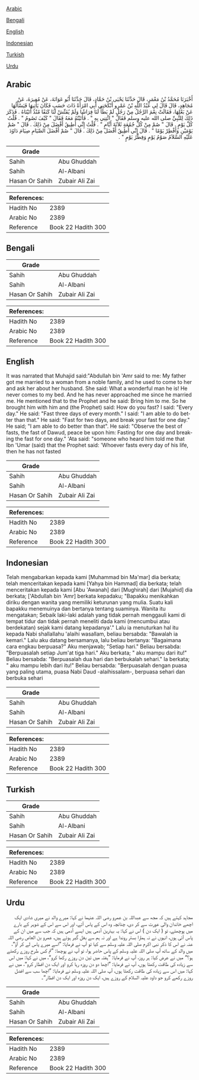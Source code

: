 [Arabic](#arabic)

[Bengali](#bengali)

[English](#english)

[Indonesian](#indonesian)

[Turkish](#turkish)

[Urdu](#urdu)

## Arabic


<div dir="rtl" lang="ar" style={{fontSize:'larger',backgroundColor:'#f8f9fa',padding:20}}>
أَخْبَرَنَا مُحَمَّدُ بْنُ مَعْمَرٍ، قَالَ حَدَّثَنَا يَحْيَى بْنُ حَمَّادٍ، قَالَ حَدَّثَنَا أَبُو عَوَانَةَ، عَنْ مُغِيرَةَ، عَنْ مُجَاهِدٍ، قَالَ قَالَ لِي عَبْدُ اللَّهِ بْنُ عَمْرٍو أَنْكَحَنِي أَبِي امْرَأَةً ذَاتَ حَسَبٍ فَكَانَ يَأْتِيهَا فَيَسْأَلُهَا عَنْ بَعْلِهَا، فَقَالَتْ نِعْمَ الرَّجُلُ مِنْ رَجُلٍ لَمْ يَطَأْ لَنَا فِرَاشًا وَلَمْ يُفَتِّشْ لَنَا كَنَفًا مُنْذُ أَتَيْنَاهُ ‏.‏ فَذَكَرَ ذَلِكَ لِلنَّبِيِّ صلى الله عليه وسلم فَقَالَ ‏"‏ ائْتِنِي بِهِ ‏"‏ ‏.‏ فَأَتَيْتُهُ مَعَهُ فَقَالَ ‏"‏ كَيْفَ تَصُومُ ‏"‏ ‏.‏ قُلْتُ كُلَّ يَوْمٍ ‏.‏ قَالَ ‏"‏ صُمْ مِنْ كُلِّ جُمُعَةٍ ثَلاَثَةَ أَيَّامٍ ‏"‏ ‏.‏ قُلْتُ إِنِّي أُطِيقُ أَفْضَلَ مِنْ ذَلِكَ ‏.‏ قَالَ ‏"‏ صُمْ يَوْمَيْنِ وَأَفْطِرْ يَوْمًا ‏"‏ ‏.‏ قَالَ إِنِّي أُطِيقُ أَفْضَلَ مِنْ ذَلِكَ ‏.‏ قَالَ ‏"‏ صُمْ أَفْضَلَ الصِّيَامِ صِيَامَ دَاوُدَ عَلَيْهِ السَّلاَمُ صَوْمُ يَوْمٍ وَفِطْرُ يَوْمٍ ‏"‏ ‏.‏
</div>
<div style={{backgroundColor:'#f8f9fa',padding:20, marginBottom: 10}}><table> <thead> <tr> <th>Grade</th> <th></th> </tr> </thead> <tbody> <tr><td>Sahih</td><td>Abu Ghuddah</td></tr><tr><td>Sahih</td><td>Al-Albani</td></tr><tr><td>Hasan Or Sahih</td><td>Zubair Ali Zai</td></tr></tbody></table><table> <thead> <tr> <th>References:</th> <th></th> </tr> </thead> <tbody><tr><td>Hadith No</td><td>2389</td></tr><tr><td>Arabic No</td><td>2389</td></tr><tr><td>Reference</td><td>Book 22 Hadith 300</td></tr></tbody></table></div>

## Bengali


<div dir="ltr" lang="bn" style={{fontSize:'larger',backgroundColor:'#f8f9fa',padding:20}}>

</div>
<div style={{backgroundColor:'#f8f9fa',padding:20, marginBottom: 10}}><table> <thead> <tr> <th>Grade</th> <th></th> </tr> </thead> <tbody> <tr><td>Sahih</td><td>Abu Ghuddah</td></tr><tr><td>Sahih</td><td>Al-Albani</td></tr><tr><td>Hasan Or Sahih</td><td>Zubair Ali Zai</td></tr></tbody></table><table> <thead> <tr> <th>References:</th> <th></th> </tr> </thead> <tbody><tr><td>Hadith No</td><td>2389</td></tr><tr><td>Arabic No</td><td>2389</td></tr><tr><td>Reference</td><td>Book 22 Hadith 300</td></tr></tbody></table></div>

## English


<div dir="ltr" lang="en" style={{fontSize:'larger',backgroundColor:'#f8f9fa',padding:20}}>
It was narrated that Muhajid said:"Abdullah bin 'Amr said to me: My father got me married to a woman from a noble family, and he used to come to her and ask her about her husband. She said: What a wonderful man he is! He never comes to my bed. And he has never approached me since he married me. He mentioned that to the Prophet and he said: Bring him to me. So he brought him with him and (the Prophet) said: How do you fast? I said: "Every day." He said: "Fast three days of every month." I said: "I am able to do better than that." He said: "Fast for two days, and break your fast for one day." He said; "I am able to do better than that". He said: "Observe the best of fasts, the fast of Dawud, peace be upon him: Fasting for one day and breaking the fast for one day." 'Ata said: "someone who heard him told me that Ibn 'Umar (said) that the Prophet said: 'Whoever fasts every day of his life, then he has not fasted
</div>
<div style={{backgroundColor:'#f8f9fa',padding:20, marginBottom: 10}}><table> <thead> <tr> <th>Grade</th> <th></th> </tr> </thead> <tbody> <tr><td>Sahih</td><td>Abu Ghuddah</td></tr><tr><td>Sahih</td><td>Al-Albani</td></tr><tr><td>Hasan Or Sahih</td><td>Zubair Ali Zai</td></tr></tbody></table><table> <thead> <tr> <th>References:</th> <th></th> </tr> </thead> <tbody><tr><td>Hadith No</td><td>2389</td></tr><tr><td>Arabic No</td><td>2389</td></tr><tr><td>Reference</td><td>Book 22 Hadith 300</td></tr></tbody></table></div>

## Indonesian


<div dir="ltr" lang="id" style={{fontSize:'larger',backgroundColor:'#f8f9fa',padding:20}}>
Telah mengabarkan kepada kami [Muhammad bin Ma'mar] dia berkata; telah menceritakan kepada kami [Yahya bin Hammad] dia berkata; telah menceritakan kepada kami [Abu 'Awanah] dari [Mughirah] dari [Mujahid] dia berkata; ['Abdullah bin 'Amr] berkata kepadaku; "Bapakku menikahkan diriku dengan wanita yang memiliki keturunan yang mulia. Suatu kali bapakku menemuinya dan bertanya tentang suaminya. Wanita itu mengatakan; Sebaik laki-laki adalah yang tidak pernah menggauli kami di tempat tidur dan tidak pernah meneliti dada kami (mencumbui atau berdekatan) sejak kami datang kepadanya'." Lalu ia menuturkan hal itu kepada Nabi shallallahu 'alaihi wasallam, beliau bersabda: "Bawalah ia kemari." Lalu aku datang bersamanya, lalu beliau bertanya: "Bagaimana cara engkau berpuasa?" Aku menjawab; "Setiap hari." Beliau bersabda: "Berpuasalah setiap Jum'at tiga hari." Aku berkata; " aku mampu dari itu!" Beliau bersabda: "Berpuasalah dua hari dan berbukalah sehari." Ia berkata; " aku mampu lebih dari itu!" Beliau bersabda: "Berpuasalah dengan puasa yang paling utama, puasa Nabi Daud -alaihissalam-, berpuasa sehari dan berbuka sehari
</div>
<div style={{backgroundColor:'#f8f9fa',padding:20, marginBottom: 10}}><table> <thead> <tr> <th>Grade</th> <th></th> </tr> </thead> <tbody> <tr><td>Sahih</td><td>Abu Ghuddah</td></tr><tr><td>Sahih</td><td>Al-Albani</td></tr><tr><td>Hasan Or Sahih</td><td>Zubair Ali Zai</td></tr></tbody></table><table> <thead> <tr> <th>References:</th> <th></th> </tr> </thead> <tbody><tr><td>Hadith No</td><td>2389</td></tr><tr><td>Arabic No</td><td>2389</td></tr><tr><td>Reference</td><td>Book 22 Hadith 300</td></tr></tbody></table></div>

## Turkish


<div dir="ltr" lang="tr" style={{fontSize:'larger',backgroundColor:'#f8f9fa',padding:20}}>

</div>
<div style={{backgroundColor:'#f8f9fa',padding:20, marginBottom: 10}}><table> <thead> <tr> <th>Grade</th> <th></th> </tr> </thead> <tbody> <tr><td>Sahih</td><td>Abu Ghuddah</td></tr><tr><td>Sahih</td><td>Al-Albani</td></tr><tr><td>Hasan Or Sahih</td><td>Zubair Ali Zai</td></tr></tbody></table><table> <thead> <tr> <th>References:</th> <th></th> </tr> </thead> <tbody><tr><td>Hadith No</td><td>2389</td></tr><tr><td>Arabic No</td><td>2389</td></tr><tr><td>Reference</td><td>Book 22 Hadith 300</td></tr></tbody></table></div>

## Urdu


<div dir="rtl" lang="ur" style={{fontSize:'larger',backgroundColor:'#f8f9fa',padding:20}}>
مجاہد کہتے ہیں کہ مجھ سے عبداللہ بن عمرو رضی اللہ عنہما نے کہا: میرے والد نے میری شادی ایک اچھے خاندان والی عورت سے کر دی، چنانچہ وہ اس کے پاس آتے، اور اس سے اس کے شوہر کے بارے میں پوچھتے، تو ( ایک دن ) اس نے کہا: یہ بہترین آدمی ہیں ایسے آدمی ہیں کہ جب سے میں ان کے پاس آئی ہوں، انہوں نے نہ ہمارا بستر روندا ہے اور نہ ہم سے بغل گیر ہوئے ہیں، عمرو بن العاص رضی اللہ عنہ نے اس کا ذکر نبی اکرم صلی اللہ علیہ وسلم سے کیا تو آپ نے فرمایا: ”اسے میرے پاس لے کر آؤ“، میں والد کے ساتھ آپ صلی اللہ علیہ وسلم کے پاس حاضر ہوا، تو آپ نے پوچھا: ”تم کس طرح روزے رکھتے ہو؟“ میں نے عرض کیا: ہر روز، آپ نے فرمایا: ”ہفتہ میں تین دن روزے رکھا کرو“، میں نے کہا: میں اس سے زیادہ کی طاقت رکھتا ہوں، آپ نے فرمایا: ”اچھا دو دن روزہ رہا کرو اور ایک دن افطار کرو“، میں نے کہا: میں اس سے زیادہ کی طاقت رکھتا ہوں، آپ صلی اللہ علیہ وسلم نے فرمایا: ”اچھا سب سے افضل روزے رکھے کرو جو داود علیہ السلام کے روزے ہیں، ایک دن روزہ اور ایک دن افطار“۔
</div>
<div style={{backgroundColor:'#f8f9fa',padding:20, marginBottom: 10}}><table> <thead> <tr> <th>Grade</th> <th></th> </tr> </thead> <tbody> <tr><td>Sahih</td><td>Abu Ghuddah</td></tr><tr><td>Sahih</td><td>Al-Albani</td></tr><tr><td>Hasan Or Sahih</td><td>Zubair Ali Zai</td></tr></tbody></table><table> <thead> <tr> <th>References:</th> <th></th> </tr> </thead> <tbody><tr><td>Hadith No</td><td>2389</td></tr><tr><td>Arabic No</td><td>2389</td></tr><tr><td>Reference</td><td>Book 22 Hadith 300</td></tr></tbody></table></div>